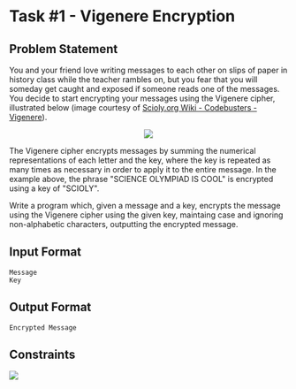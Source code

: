 # Task #1 - Vigenere Encryption

## Problem Statement
You and your friend love writing messages to each other on slips of paper in history class while the teacher rambles on, but you fear that you will someday get caught and exposed if someone reads one of the messages. You decide to start encrypting your messages using the Vigenere cipher, illustrated below (image courtesy of [Scioly.org Wiki - Codebusters - Vigenere](https://scioly.org/wiki/index.php/Codebusters#Vigen.C3.A8re_Cipher)).

<p align="center">
<img src="https://firebasestorage.googleapis.com/v0/b/my-scrap-project.appspot.com/o/vigtable.png?alt=media&token=b1b230ca-c6d5-4148-9fb8-c901dadcacbb">
</p>

The Vigenere cipher encrypts messages by summing the numerical representations of each letter and the key, where the key is repeated as many times as necessary in order to apply it to the entire message. In the example above, the phrase "SCIENCE OLYMPIAD IS COOL" is encrypted using a key of "SCIOLY".

Write a program which, given a message and a key, encrypts the message using the Vigenere cipher using the given key, maintaing case and ignoring non-alphabetic characters, outputting the encrypted message.

## Input Format
```
Message
Key
```

## Output Format
```
Encrypted Message
```

## Constraints
<img src="https://i.ibb.co/FJzv1Kn/image.png">
